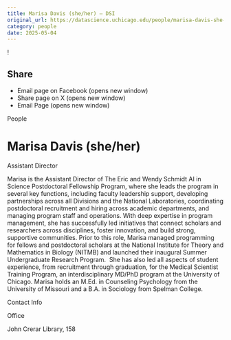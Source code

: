 ```yaml
---
title: Marisa Davis (she/her) – DSI
original_url: https://datascience.uchicago.edu/people/marisa-davis-she-her
category: people
date: 2025-05-04
---
```


<!-- Table-like structure detected -->

!

## Share

* Email page on Facebook (opens new window)
* Share page on X (opens new window)
* Email Page (opens new window)

<!-- Table-like structure detected -->

People

# Marisa Davis (she/her)

Assistant Director

Marisa is the Assistant Director of The Eric and Wendy Schmidt AI in Science Postdoctoral Fellowship Program, where she leads the program in several key functions, including faculty leadership support, developing partnerships across all Divisions and the National Laboratories, coordinating postdoctoral recruitment and hiring across academic departments, and managing program staff and operations. With deep expertise in program management, she has successfully led initiatives that connect scholars and researchers across disciplines, foster innovation, and build strong, supportive communities. Prior to this role, Marisa managed programming for fellows and postdoctoral scholars at the National Institute for Theory and Mathematics in Biology (NITMB) and launched their inaugural Summer Undergraduate Research Program.  She has also led all aspects of student experience, from recruitment through graduation, for the Medical Scientist Training Program, an interdisciplinary MD/PhD program at the University of Chicago. Marisa holds an M.Ed. in Counseling Psychology from the University of Missouri and a B.A. in Sociology from Spelman College.

Contact Info

Office

John Crerar Library, 158